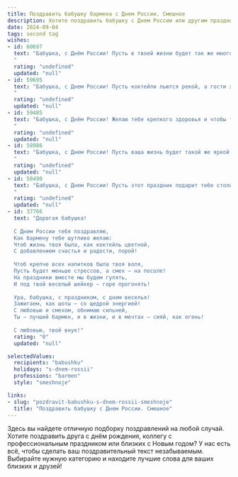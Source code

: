 ```yaml
---
title: Поздравить бабушку бармена с Днем России. Смешное
description: Хотите поздравить бабушку с Днем России или другим праздником? Наш ИИ создаст незабываемое поздравление, а вы обязательно выделитесь среди других.  
date: 2024-09-04
tags: second tag
wishes:
- id: 60697
  text: "Бабушка, с Днём России! Пусть в твоей жизни будет так же много водки, как на барной стойке, и пусть каждый день будет наполнен радостью, весельем и… ну, ты понимаешь! 😜🥂
  "
  rating: "undefined"
  updated: "null"
- id: 59695
  text: "Бабушка, с Днем России! Пусть коктейли льются рекой, а гости хохочут до упаду! 🥳🍻  Желаем тебе, чтобы за барной стойкой всегда царила атмосфера праздника, а настроение у всех было, как от русской водки! 😂🥂
  "
  rating: "undefined"
  updated: "null"
- id: 59485
  text: "Бабушка, с Днём России! Желаю тебе крепкого здоровья и чтобы твой бар был всегда полон веселыми клиентами! 😜
  "
  rating: "undefined"
  updated: "null"
- id: 58986
  text: "Бабушка, с Днем России! Пусть ваша жизнь будет такой же яркой и многогранной, как коктейльная карта в вашем любимом баре! А главное, пусть вас всегда окружает  ̶п̶о̶л̶н̶ы̶й̶  ̶б̶о̶к̶а̶л̶  ̶в̶о̶д̶к̶и̶  ̶с̶  ̶л̶и̶м̶о̶н̶о̶м̶  ̶в̶  ̶с̶о̶л̶н̶е̶ч̶н̶ы̶й̶  ̶д̶е̶н̶ь̶  ̶  хорошее настроение и любящие близкие!
  "
  rating: "undefined"
  updated: "null"
- id: 58490
  text: "Бабушка, с Днем России! Пусть этот праздник подарит тебе столько же бодрости и оптимизма, сколько ты в свое время подарила коктейлей своим клиентам! 🎉🥂
  "
  rating: "undefined"
  updated: "null"
- id: 37766
  text: "Дорогая бабушка!
  
  С Днем России тебя поздравляю,
  Как бармену тебе шутливо желаю:
  Чтоб жизнь твоя была, как коктейль цветной,
  С добавлением счастья и радости, порой!
  
  Чтоб крепче всех напитков была твоя воля,
  Пусть будет меньше стрессов, а смех – на посоле!
  На праздники вместе мы будем гулять,
  И под твой веселый шейкер — горе прогонять!
  
  Ура, бабушка, с праздником, с днем веселья!
  Зажигаем, как шоты — со щедрой энергией!
  С любовью и смехом, обнимаю сильней,
  Ты – лучший бармен, и в жизни, и в мечтах – сияй, как огень!
  
  С любовью, твой внук!"
  rating: "0"
  updated: "null"

selectedValues:
  recipients: "babushku"
  holidays: "s-dnem-rossii"
  professions: "barmen"
  style: "smeshnoje"

links:
- slug: "pozdravit-babushku-s-dnem-rossii-smeshnoje"
  title: "Поздравить бабушку с Днем России. Смешное"
---
```


Здесь вы найдете отличную подборку поздравлений на любой случай. 
Хотите поздравить друга с днём рождения, коллегу с профессиональным праздником или близких с Новым годом? У нас есть всё, чтобы сделать ваш поздравительный текст незабываемым. Выбирайте нужную категорию и находите лучшие слова для ваших близких и друзей!
